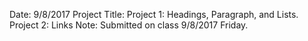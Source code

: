 Date: 9/8/2017
Project Title: Project 1: Headings, Paragraph, and Lists. Project 2: Links
Note: Submitted on class 9/8/2017 Friday.
